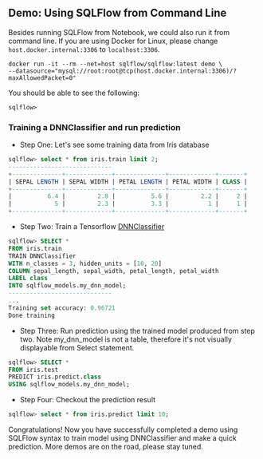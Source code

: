 ## Demo: Using SQLFlow from Command Line

Besides running SQLFlow from Notebook, we could also run it from command line. If you are using Docker for Linux, please change `host.docker.internal:3306` to `localhost:3306`.

```
docker run -it --rm --net=host sqlflow/sqlflow:latest demo \
--datasource="mysql://root:root@tcp(host.docker.internal:3306)/?maxAllowedPacket=0"
```

You should be able to see the following:

```
sqlflow>
```

### Training a DNNClassifier and run prediction

- Step One: Let's see some training data from Iris database
```sql
sqlflow> select * from iris.train limit 2;
-----------------------------
+--------------+-------------+--------------+-------------+-------+
| SEPAL LENGTH | SEPAL WIDTH | PETAL LENGTH | PETAL WIDTH | CLASS |
+--------------+-------------+--------------+-------------+-------+
|          6.4 |         2.8 |          5.6 |         2.2 |     2 |
|            5 |         2.3 |          3.3 |           1 |     1 |
+--------------+-------------+--------------+-------------+-------+
```

- Step Two: Train a Tensorflow [DNNClassifier](https://www.tensorflow.org/api_docs/python/tf/estimator/DNNClassifier)
```sql
sqlflow> SELECT *
FROM iris.train
TRAIN DNNClassifier
WITH n_classes = 3, hidden_units = [10, 20]
COLUMN sepal_length, sepal_width, petal_length, petal_width
LABEL class
INTO sqlflow_models.my_dnn_model;
-----------------------------
...
Training set accuracy: 0.96721
Done training
```

- Step Three: Run prediction using the trained model produced from step two. Note my_dnn_model is not a table, therefore it's not visually displayable from Select statement.
```sql
sqlflow> SELECT *
FROM iris.test
PREDICT iris.predict.class
USING sqlflow_models.my_dnn_model;
```

- Step Four: Checkout the prediction result
```sql
sqlflow> select * from iris.predict limit 10;
```


Congratulations! Now you have successfully completed a demo using SQLFlow syntax to train model using DNNClassifier and make a quick prediction. More demos are on the road, please stay tuned.

